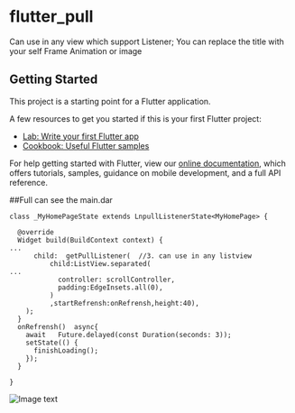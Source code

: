 # flutter_pull

Can use in  any  view which support  Listener;
You can replace the title with your self Frame Animation  or image


## Getting Started

This project is a starting point for a Flutter application.

A few resources to get you started if this is your first Flutter project:

- [Lab: Write your first Flutter app](https://flutter.io/docs/get-started/codelab)
- [Cookbook: Useful Flutter samples](https://flutter.io/docs/cookbook)

For help getting started with Flutter, view our 
[online documentation](https://flutter.io/docs), which offers tutorials, 
samples, guidance on mobile development, and a full API reference.


##Full can see the main.dar


```
class _MyHomePageState extends LnpullListenerState<MyHomePage> { 

  @override
  Widget build(BuildContext context) {
...
      child:  getPullListener(  //3. can use in any listview
          child:ListView.separated(
...         
            controller: scrollController,
            padding:EdgeInsets.all(0),
          )
          ,startRefrensh:onRefrensh,height:40),
    );
  }
  onRefrensh()  async{
    await   Future.delayed(const Duration(seconds: 3));
    setState(() {
      finishLoading();      
    });
  }

}

``` 
![Image text](https://github.com/dikeboy/flutter-refrensh/blob/master/image/snap1.gif)
